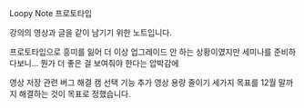 Loopy Note 프로토타입

강의의 영상과 글을 같이 남기기 위한 노트입니다.

프로토타입으로 흥미를 잃어 더 이상 업그레이드 안 하는 상황이였지만
세미나를 준비하다보니... 뭔가 더 좋은 걸 보여줘야 한다는 압박감에

영상 저장 관련 버그 해결
캠 선택 기능 추가
영상 용량 줄이기
세가지 목표를 12월 말까지 해결하는 것이 목표로 정했습니다.
